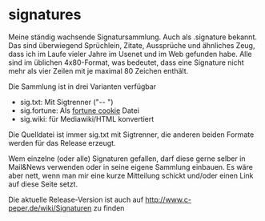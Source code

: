 # signatures

Meine ständig wachsende Signatursammlung. Auch als .signature bekannt.
Das sind überwiegend Sprüchlein, Zitate, Aussprüche und ähnliches Zeug, dass ich im 
Laufe vieler Jahre im Usenet und im Web gefunden habe. Alle sind im üblichen 4x80-Format, 
was bedeutet, dass eine Signature nicht mehr als vier Zeilen mit je maximal 80 Zeichen 
enthält. 

Die Sammlung ist in drei Varianten verfügbar
* sig.txt: Mit Sigtrenner ("-- ")
* sig.fortune: Als [fortune cookie](https://en.wikipedia.org/wiki/Fortune_(Unix)) Datei
* sig.wiki: für Mediawiki/HTML konvertiert

Die Quelldatei ist immer sig.txt mit Sigtrenner, die anderen beiden Formate werden für das Release erzeugt.

Wem einzelne (oder alle) Signaturen gefallen, darf diese gerne selber in Mail&News verwenden 
oder in seine eigene Sammlung einbauen. Es wäre aber nett, wenn man mir eine kurze Mitteilung 
schickt und/oder einen Link auf diese Seite setzt.

Die aktuelle Release-Version ist auch auf http://www.c-peper.de/wiki/Signaturen zu finden
